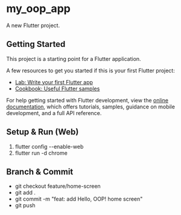 # my_oop_app

A new Flutter project.

## Getting Started

This project is a starting point for a Flutter application.

A few resources to get you started if this is your first Flutter project:

- [Lab: Write your first Flutter app](https://docs.flutter.dev/get-started/codelab)
- [Cookbook: Useful Flutter samples](https://docs.flutter.dev/cookbook)

For help getting started with Flutter development, view the
[online documentation](https://docs.flutter.dev/), which offers tutorials,
samples, guidance on mobile development, and a full API reference.

## Setup & Run (Web)
1. flutter config --enable-web
2. flutter run -d chrome
## Branch & Commit
- git checkout feature/home-screen
- git add .
- git commit -m "feat: add Hello, OOP! home screen"
- git push
